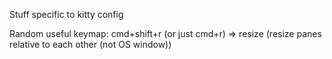 Stuff specific to kitty config


Random useful keymap:
cmd+shift+r (or just cmd+r) => resize (resize panes relative to each other (not OS window))
